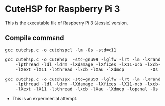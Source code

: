 # CuteHSP for Raspberry Pi 3

This is the executable file of Raspberry Pi 3 (Jessie) version.

## Compile command
<pre>
gcc cutehsp.c -o cutehspcl -lm -Os -std=c11

gcc cutehsp.c -o cutehsp  -std=gnu99 -lglfw -lrt -lm -lXrandr -lXrender -lXi -lGL -lm
    -lpthread -ldl -ldrm -lXdamage -lXfixes -lX11-xcb -lxcb-glx -lxcb-dri2 -lXxf86vm
    -lXext -lX11 -lpthread -lxcb -lXau -lXdmcp          -Os

gcc cutehsp.c -o cutehspx -std=gnu99 -lglfw -lrt -lm -lXrandr -lXrender -lXi -lGL -lm
    -lpthread -ldl -ldrm -lXdamage -lXfixes -lX11-xcb -lxcb-glx -lxcb-dri2 -lXxf86vm
    -lXext -lX11 -lpthread -lxcb -lXau -lXdmcp -lopenal -Os
</pre>

* This is an experimental attempt.
